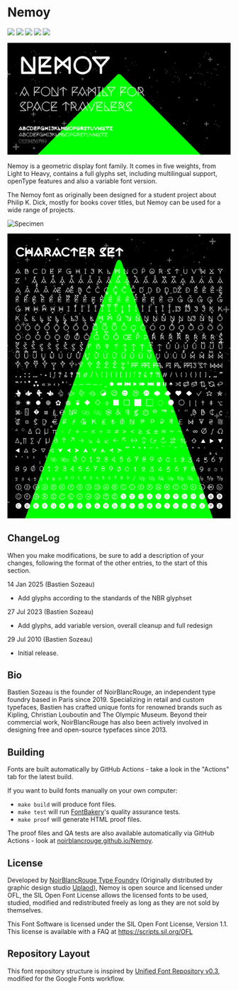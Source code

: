 # Nemoy

[![][Fontbakery]](https://noirblancrouge.github.io/Nemoy/fontbakery/fontbakery-report.html)
[![][Universal]](https://noirblancrouge.github.io/Nemoy/fontbakery/fontbakery-report.html)
[![][Outline Checks]](https://noirblancrouge.github.io/Nemoy/fontbakery/fontbakery-report.html)
[![][Font File Checks]](https://noirblancrouge.github.io/Nemoy/fontbakery/fontbakery-report.html)
[![][OpenType Specification Checks]](https://noirblancrouge.github.io/Nemoy/fontbakery/fontbakery-report.html)

[Fontbakery]: https://img.shields.io/endpoint?url=https://noirblancrouge.github.io/Nemoy/badges/overall.json
[Outline Checks]: https://img.shields.io/endpoint?url=https://noirblancrouge.github.io/Nemoy/badges/OutlineChecks.json
[Font File Checks]: https://img.shields.io/endpoint?url=https://noirblancrouge.github.io/Nemoy/badges/FontFileChecks.json
[Universal]: https://img.shields.io/endpoint?url=https://noirblancrouge.github.io/Nemoy/badges/UniversalProfileChecks.json
[OpenType Specification Checks]: https://img.shields.io/endpoint?url=https://noirblancrouge.github.io/Nemoy/badges/OpenTypeSpecificationChecks.json

![Cover](https://raw.githubusercontent.com/noirblancrouge/Nemoy/master/documentation/images/nemoy.jpg)

Nemoy is a geometric display font family. It comes in five weights, from Light to Heavy, contains a full glyphs set, including multilingual support, openType features and also a variable font version.

The Nemoy font as originally been designed for a student project about Philip K. Dick, mostly for books cover titles, but Nemoy can be used for a wide range of projects.

![Specimen](https://raw.githubusercontent.com/noirblancrouge/Nemoy/master/documentation/images/nemoy-variable.gif)

![Specimen](https://raw.githubusercontent.com/noirblancrouge/Nemoy/master/documentation/images/nemoy-charset.jpg)

## ChangeLog

When you make modifications, be sure to add a description of your changes,
following the format of the other entries, to the start of this section.

14 Jan 2025 (Bastien Sozeau)
- Add glyphs according to the standards of the NBR glyphset

27 Jul 2023 (Bastien Sozeau)
- Add glyphs, add variable version, overall cleanup and full redesign

29 Jul 2010 (Bastien Sozeau)
- Initial release.

## Bio

Bastien Sozeau is the founder of NoirBlancRouge, an independent type foundry based in Paris since 2019. Specializing in retail and custom typefaces, Bastien has crafted unique fonts for renowned brands such as Kipling, Christian Louboutin and The Olympic Museum. Beyond their commercial work, NoirBlancRouge has also been actively involved in designing free and open-source typefaces since 2013.

## Building

Fonts are built automatically by GitHub Actions - take a look in the "Actions" tab for the latest build.

If you want to build fonts manually on your own computer:

* `make build` will produce font files.
* `make test` will run [FontBakery](https://github.com/googlefonts/fontbakery)'s quality assurance tests.
* `make proof` will generate HTML proof files.

The proof files and QA tests are also available automatically via GitHub Actions - look at [noirblancrouge.github.io/Nemoy](https://noirblancrouge.github.io/Nemoy).

## License

Developed by [NoirBlancRouge Type Foundry](https://noirblancrouge.com) (Originally distributed by graphic design studio [Uplaod](https://uplaod.fr)), Nemoy is open source and licensed under OFL, the SIL Open Font License allows the licensed fonts to be used, studied, modified and redistributed freely as long as they are not sold by themselves.

This Font Software is licensed under the SIL Open Font License, Version 1.1.
This license is available with a FAQ at
https://scripts.sil.org/OFL

## Repository Layout

This font repository structure is inspired by [Unified Font Repository v0.3](https://github.com/unified-font-repository/Unified-Font-Repository), modified for the Google Fonts workflow.
